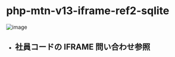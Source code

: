 # php-mtn-v13-iframe-ref2-sqlite

![image](https://github.com/winofsql/php-mtn-v13-iframe-ref2-sqlite/assets/1501327/985c5231-7e86-4944-94d9-234828fce320)

- ## 社員コードの IFRAME 問い合わせ参照
